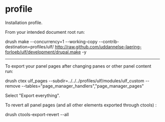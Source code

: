 profile
=======

Installation profile.

From your intended document root run:

drush make --concurrency=1 --working-copy --contrib-destination=profiles/ulf/ http://raw.github.com/uddannelse-laering-forloeb/ulf/development/drupal.make -y


------------------------------


To export your panel pages after changing panes or other panel content run:

drush ctex ulf_pages --subdir=../../../profiles/ulf/modules/ulf_custom --remove --tables="page_manager_handlers","page_manager_pages"

Select "Export everything".




To revert all panel pages (and all other elements exported through ctools) :

drush ctools-export-revert --all
